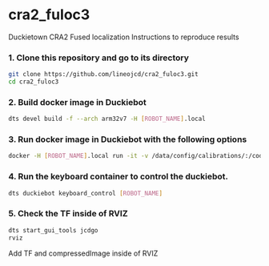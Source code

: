 # cra2_fuloc3
Duckietown CRA2 Fused localization
Instructions to reproduce results

### 1. Clone this repository and go to its directory
```bash
git clone https://github.com/lineojcd/cra2_fuloc3.git
cd cra2_fuloc3
```
### 2. Build docker image in Duckiebot
```bash
dts devel build -f --arch arm32v7 -H [ROBOT_NAME].local 
```

### 3. Run docker image in Duckiebot with the following options
```bash
docker -H [ROBOT_NAME].local run -it -v /data/config/calibrations/:/code/catkin_ws/src/cra2_fuloc3/calibrations/ --rm --net=host --privileged duckietown/cra2_fuloc3:latest-arm32v7
```

### 4. Run the keyboard container to control the duckiebot.
```bash
dts duckiebot keyboard_control [ROBOT_NAME]
```

### 5. Check the TF inside of RVIZ
```bash
dts start_gui_tools jcdgo
rviz
```
Add TF and compressedImage inside of RVIZ 
